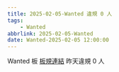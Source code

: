 ```yaml
---
title: 2025-02-05-Wanted 違規 0 人
tags:
    - Wanted
abbrlink: 2025-02-05-Wanted
date: Wanted-2025-02-05 12:00:00
---
```

Wanted 板 [板規連結](https://www.ptt.cc/bbs/Wanted/M.1608829773.A.D3B.html)
昨天違規 0 人
